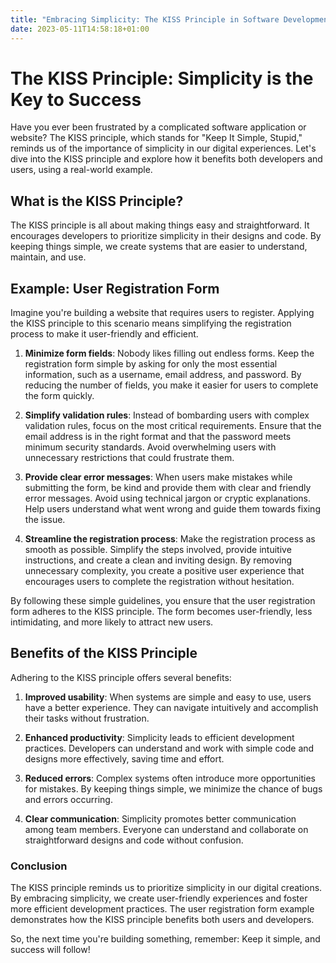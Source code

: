 ```yaml
---
title: "Embracing Simplicity: The KISS Principle in Software Development"
date: 2023-05-11T14:58:18+01:00
---
```


# The KISS Principle: Simplicity is the Key to Success

Have you ever been frustrated by a complicated software application or website? The KISS principle, which stands for "Keep It Simple, Stupid," reminds us of the importance of simplicity in our digital experiences. Let's dive into the KISS principle and explore how it benefits both developers and users, using a real-world example.

## What is the KISS Principle?

The KISS principle is all about making things easy and straightforward. It encourages developers to prioritize simplicity in their designs and code. By keeping things simple, we create systems that are easier to understand, maintain, and use.

## Example: User Registration Form

Imagine you're building a website that requires users to register. Applying the KISS principle to this scenario means simplifying the registration process to make it user-friendly and efficient.

1. **Minimize form fields**: Nobody likes filling out endless forms. Keep the registration form simple by asking for only the most essential information, such as a username, email address, and password. By reducing the number of fields, you make it easier for users to complete the form quickly.

2. **Simplify validation rules**: Instead of bombarding users with complex validation rules, focus on the most critical requirements. Ensure that the email address is in the right format and that the password meets minimum security standards. Avoid overwhelming users with unnecessary restrictions that could frustrate them.

3. **Provide clear error messages**: When users make mistakes while submitting the form, be kind and provide them with clear and friendly error messages. Avoid using technical jargon or cryptic explanations. Help users understand what went wrong and guide them towards fixing the issue.

4. **Streamline the registration process**: Make the registration process as smooth as possible. Simplify the steps involved, provide intuitive instructions, and create a clean and inviting design. By removing unnecessary complexity, you create a positive user experience that encourages users to complete the registration without hesitation.

By following these simple guidelines, you ensure that the user registration form adheres to the KISS principle. The form becomes user-friendly, less intimidating, and more likely to attract new users.

## Benefits of the KISS Principle

Adhering to the KISS principle offers several benefits:

1. **Improved usability**: When systems are simple and easy to use, users have a better experience. They can navigate intuitively and accomplish their tasks without frustration.

2. **Enhanced productivity**: Simplicity leads to efficient development practices. Developers can understand and work with simple code and designs more effectively, saving time and effort.

3. **Reduced errors**: Complex systems often introduce more opportunities for mistakes. By keeping things simple, we minimize the chance of bugs and errors occurring.

4. **Clear communication**: Simplicity promotes better communication among team members. Everyone can understand and collaborate on straightforward designs and code without confusion.

### Conclusion

The KISS principle reminds us to prioritize simplicity in our digital creations. By embracing simplicity, we create user-friendly experiences and foster more efficient development practices. The user registration form example demonstrates how the KISS principle benefits both users and developers.

So, the next time you're building something, remember: Keep it simple, and success will follow!
